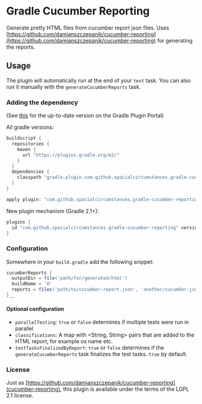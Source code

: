 # Gradle Cucumber Reporting
Generate pretty HTML files from cucumber report json files.
Uses [https://github.com/damianszczepanik/cucumber-reporting](https://github.com/damianszczepanik/cucumber-reporting) for generating the reports.

## Usage

The plugin will automatically run at the end of your `test` task. You can also run it manually with the `generateCucumberReports` task.

### Adding the dependency

(See [this](https://plugins.gradle.org/plugin/com.github.spacialcircumstances.gradle-cucumber-reporting) for the up-to-date version on the Gradle Plugin Portal)

All gradle versions:
```gradle
buildscript {
  repositories {
    maven {
      url "https://plugins.gradle.org/m2/"
    }
  }
  dependencies {
    classpath "gradle.plugin.com.github.spacialcircumstances.gradle-cucumber-reporting:gradle-cucumber-reporting:0.0.12"
  }
}

apply plugin: "com.github.spacialcircumstances.gradle-cucumber-reporting"
```

New plugin mechanism (Gradle 2.1+):
```gradle
plugins {
  id "com.github.spacialcircumstances.gradle-cucumber-reporting" version "0.0.12"
}
```

### Configuration

Somewhere in your `build.gradle` add the following snippet:

```gradle
cucumberReports {
  outputDir = file('path/for/generated/html')
  buildName = '0'
  reports = files('path/to/cucumber-report.json', 'another/cucumber-json.json')
}__
```

#### Optional configuration

- `parallelTesting`: `true` or `false` determines if multiple tests were run in parallel
- `classifications`: A map with <String, String> pairs that are added to the HTML report, for example os name etc.
- `testTasksFinalizedByReport`: `true` or `false` determines if the `generateCucumberReports` task finalizes the test tasks. `true` by default.

### License

Just as [https://github.com/damianszczepanik/cucumber-reporting](cucumber-reporting), this plugin is available under the terms of the LGPL 2.1 license.

